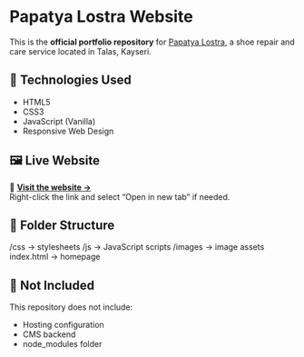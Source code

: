 # Papatya Lostra Website

This is the **official portfolio repository** for [Papatya Lostra](https://papatyalostra.com), a shoe repair and care service located in Talas, Kayseri.

## 🧰 Technologies Used

- HTML5
- CSS3
- JavaScript (Vanilla)
- Responsive Web Design

## 🖼 Live Website

🔗 **[Visit the website →](https://papatyalostra.com)**  
Right-click the link and select “Open in new tab” if needed.

## 📂 Folder Structure

/css → stylesheets
/js → JavaScript scripts
/images → image assets
index.html → homepage

## 🚫 Not Included

This repository does not include:

- Hosting configuration
- CMS backend
- node_modules folder
